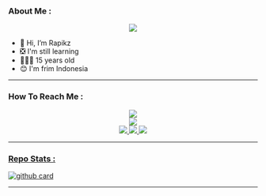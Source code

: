 ### About Me :

<p align="center">
  <img src="https://media.tenor.com/QRL_d1DsJ7AAAAAM/momoi-blue-archive.gif" />
</p>

- 👋 Hi, I’m Rapikz
- ❎ I'm still learning
- 👨🏻‍🦱 15 years old
- 😊 I'm frim Indonesia

---

### How To Reach Me :
<p align="center">
<a href="https://youtube.com/@sharescbyrapikzajah
"><img src="https://img.shields.io/badge/YouTube-ff0000?style=for-the-badge&logo=youtube&logoColor=ff000000&link=https://youtube.com/@DGXeon" /><br>
<a href="https://whatsapp.com/channel/0029VaoJb11LikgEpNpBty0e"><img src="https://img.shields.io/badge/WhatsApp Channel-25D366?style=for-the-badge&logo=whatsapp&logoColor=white&link=https://whatsapp.com/channel/0029VaG9VfPKWEKk1rxTQD20" /><br>
<a href="https://t.me/rapikz"><img src="https://img.shields.io/badge/Telegram-00FFFF?style=for-the-badge&logo=telegram&logoColor=white" />
<a href="https://chat.whatsapp.com/KQifWAxGnAi3UOD9BxVo6F"><img src="https://img.shields.io/badge/WhatsApp Group-25D366?style=for-the-badge&logo=whatsapp&logoColor=white" />
<a href="https://www.instagram.com/rapik_gimang"><img src="https://img.shields.io/badge/Instagram-A020F0?style=for-the-badge&logo=instagram&logoColor=white" />
</p>

---

### Repo Stats : 
![github card](https://github-readme-stats.vercel.app/api/pin/?username=Rapikz-kwontwol&repo=SC-Bot-WA-Ajah&theme=radical)

---


